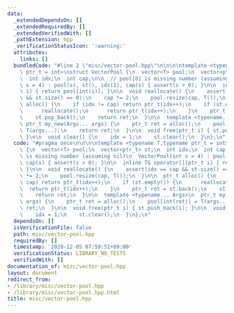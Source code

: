 ```yaml
---
data:
  _extendedDependsOn: []
  _extendedRequiredBy: []
  _extendedVerifiedWith: []
  _pathExtension: hpp
  _verificationStatusIcon: ':warning:'
  attributes:
    links: []
  bundledCode: "#line 2 \"misc/vector-pool.hpp\"\n\n\n\ntemplate <typename T,typename\
    \ ptr_t = int>\nstruct VectorPool {\n  vector<T> pool;\n  vector<ptr_t> st;\n\
    \  int idx;\n  int cap;\n\n  // pool[0] is missing number (assuming nil)\n  VectorPool(int\
    \ s = 4) : pool(s), st(), idx(1), cap(s) { assert(s > 0); }\n\n  inline T& operator[](ptr_t\
    \ i) { return pool[int(i)]; }\n\n  void reallocate() {\n    assert(idx == cap\
    \ && st.size() == 0);\n    cap *= 2;\n    pool.resize(cap, T());\n  }\n\n  ptr_t\
    \ alloc() {\n    if (idx != cap) return ptr_t(idx++);\n    if (st.empty()) {\n\
    \      reallocate();\n      return ptr_t(idx++);\n    }\n    ptr_t ret = st.back();\n\
    \    st.pop_back();\n    return ret;\n  }\n\n  template <typename... Args>\n \
    \ ptr_t my_new(Args... args) {\n    ptr_t ret = alloc();\n    pool[int(ret)] =\
    \ T(args...);\n    return ret;\n  }\n\n  void free(ptr_t i) { st.push_back(i);\
    \ }\n\n  void clear() {\n    idx = 1;\n    st.clear();\n  }\n};\n"
  code: "#pragma once\n\n\n\ntemplate <typename T,typename ptr_t = int>\nstruct VectorPool\
    \ {\n  vector<T> pool;\n  vector<ptr_t> st;\n  int idx;\n  int cap;\n\n  // pool[0]\
    \ is missing number (assuming nil)\n  VectorPool(int s = 4) : pool(s), st(), idx(1),\
    \ cap(s) { assert(s > 0); }\n\n  inline T& operator[](ptr_t i) { return pool[int(i)];\
    \ }\n\n  void reallocate() {\n    assert(idx == cap && st.size() == 0);\n    cap\
    \ *= 2;\n    pool.resize(cap, T());\n  }\n\n  ptr_t alloc() {\n    if (idx !=\
    \ cap) return ptr_t(idx++);\n    if (st.empty()) {\n      reallocate();\n    \
    \  return ptr_t(idx++);\n    }\n    ptr_t ret = st.back();\n    st.pop_back();\n\
    \    return ret;\n  }\n\n  template <typename... Args>\n  ptr_t my_new(Args...\
    \ args) {\n    ptr_t ret = alloc();\n    pool[int(ret)] = T(args...);\n    return\
    \ ret;\n  }\n\n  void free(ptr_t i) { st.push_back(i); }\n\n  void clear() {\n\
    \    idx = 1;\n    st.clear();\n  }\n};\n"
  dependsOn: []
  isVerificationFile: false
  path: misc/vector-pool.hpp
  requiredBy: []
  timestamp: '2020-12-05 07:59:51+09:00'
  verificationStatus: LIBRARY_NO_TESTS
  verifiedWith: []
documentation_of: misc/vector-pool.hpp
layout: document
redirect_from:
- /library/misc/vector-pool.hpp
- /library/misc/vector-pool.hpp.html
title: misc/vector-pool.hpp
---
```

